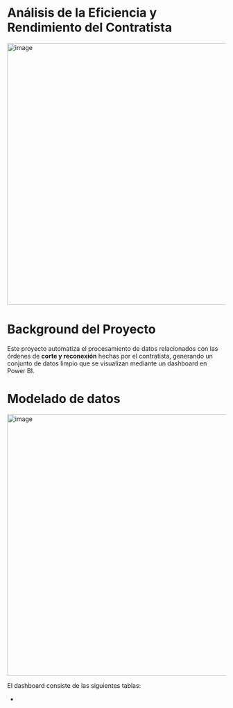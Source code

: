 # Análisis de la Eficiencia y Rendimiento del Contratista

<img width="603" alt="image" src="https://github.com/user-attachments/assets/9e93f7c3-2093-4164-88a1-9717edb58461" />

# Background del Proyecto

Este proyecto automatiza el procesamiento de datos relacionados con las órdenes de **corte y reconexión** hechas por el contratista, generando un conjunto de datos limpio que se visualizan mediante un dashboard en Power BI.

# Modelado de datos

<img width="602" alt="image" src="https://github.com/user-attachments/assets/83d7814b-25bb-43bc-9684-8705ce82a765" />

El dashboard consiste de las siguientes tablas:

- 


